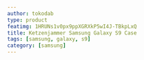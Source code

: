 ```yaml
---
author: tokodab
type: product
featimg: 1HRUNs1v0px9ppXGRXkP5wI4J-TBkpLxQ
title: Ketzenjammer Samsung Galaxy S9 Case
tags: [samsung, galaxy, s9]
category: [samsung]
---
```

